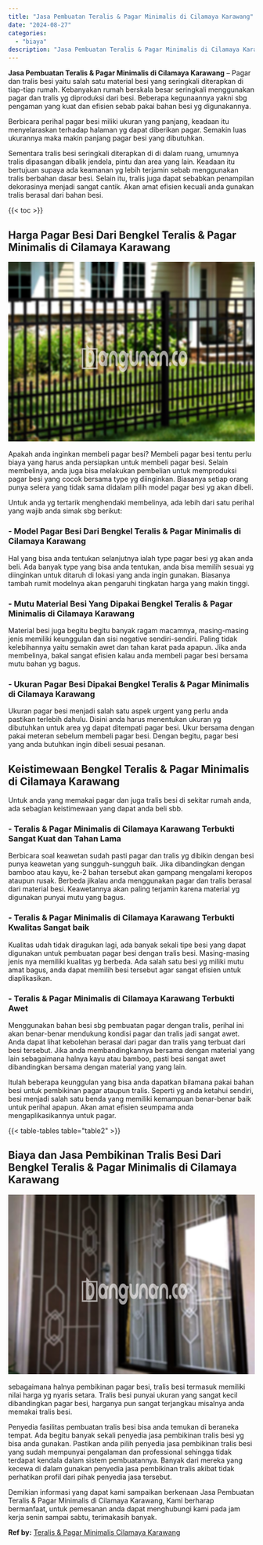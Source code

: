 ```yaml
---
title: "Jasa Pembuatan Teralis & Pagar Minimalis di Cilamaya Karawang"
date: "2024-08-27"
categories: 
  - "biaya"
description: "Jasa Pembuatan Teralis & Pagar Minimalis di Cilamaya Karawang. Demikian informasi yang dapat kami sampaikan berkenaan Jasa Pembuatan Teralis & Pagar Minimali..."
---
```


**Jasa Pembuatan Teralis & Pagar Minimalis di Cilamaya Karawang** – Pagar dan tralis besi yaitu salah satu material besi yang seringkali diterapkan di tiap-tiap rumah. Kebanyakan rumah berskala besar seringkali menggunakan pagar dan tralis yg diproduksi dari besi. Beberapa kegunaannya yakni sbg pengaman yang kuat dan efisien sebab pakai bahan besi yg digunakannya.

Berbicara perihal pagar besi miliki ukuran yang panjang, keadaan itu menyelaraskan terhadap halaman yg dapat diberikan pagar. Semakin luas ukurannya maka makin panjang pagar besi yang dibutuhkan.

Sementara tralis besi seringkali diterapkan di di dalam ruang, umumnya tralis dipasangan dibalik jendela, pintu dan area yang lain. Keadaan itu bertujuan supaya ada keamanan yg lebih terjamin sebab menggunakan tralis berbahan dasar besi. Selain itu, tralis juga dapat sebabkan penampilan dekorasinya menjadi sangat cantik. Akan amat efisien kecuali anda gunakan tralis berasal dari bahan besi.

{{< toc >}}

## Harga Pagar Besi Dari Bengkel Teralis & Pagar Minimalis di Cilamaya Karawang

![Jasa Pembuatan Teralis & Pagar Minimalis di Cilamaya Karawang](/images/pagar-minimalis-murah-36.png)

Apakah anda inginkan membeli pagar besi? Membeli pagar besi tentu perlu biaya yang harus anda persiapkan untuk membeli pagar besi. Selain membelinya, anda juga bisa melakukan pembelian untuk memproduksi pagar besi yang cocok bersama type yg diinginkan. Biasanya setiap orang punya selera yang tidak sama didalam pilih model pagar besi yg akan dibeli.

Untuk anda yg tertarik menghendaki membelinya, ada lebih dari satu perihal yang wajib anda simak sbg berikut:
### \- Model Pagar Besi Dari Bengkel Teralis & Pagar Minimalis di Cilamaya Karawang

Hal yang bisa anda tentukan selanjutnya ialah type pagar besi yg akan anda beli. Ada banyak type yang bisa anda tentukan, anda bisa memilih sesuai yg diinginkan untuk ditaruh di lokasi yang anda ingin gunakan. Biasanya tambah rumit modelnya akan pengaruhi tingkatan harga yang makin tinggi.

### \- Mutu Material Besi Yang Dipakai Bengkel Teralis & Pagar Minimalis di Cilamaya Karawang

Material besi juga begitu begitu banyak ragam macamnya, masing-masing jenis memiliki keunggulan dan sisi negative sendiri-sendiri. Paling tidak kelebihannya yaitu semakin awet dan tahan karat pada apapun. Jika anda membelinya, bakal sangat efisien kalau anda membeli pagar besi bersama mutu bahan yg bagus.

### \- Ukuran Pagar Besi Dipakai Bengkel Teralis & Pagar Minimalis di Cilamaya Karawang

Ukuran pagar besi menjadi salah satu aspek urgent yang perlu anda pastikan terlebih dahulu. Disini anda harus menentukan ukuran yg dibutuhkan untuk area yg dapat ditempati pagar besi. Ukur bersama dengan pakai meteran sebelum membeli pagar besi. Dengan begitu, pagar besi yang anda butuhkan ingin dibeli sesuai pesanan.

## Keistimewaan Bengkel Teralis & Pagar Minimalis di Cilamaya Karawang

Untuk anda yang memakai pagar dan juga tralis besi di sekitar rumah anda, ada sebagian keistimewaan yang dapat anda beli sbb.

### \- Teralis & Pagar Minimalis di Cilamaya Karawang Terbukti Sangat Kuat dan Tahan Lama

Berbicara soal keawetan sudah pasti pagar dan tralis yg dibikin dengan besi punya keawetan yang sungguh-sungguh baik. Jika dibandingkan dengan bamboo atau kayu, ke-2 bahan tersebut akan gampang mengalami keropos ataupun rusak. Berbeda jikalau anda menggunakan pagar dan tralis berasal dari material besi. Keawetannya akan paling terjamin karena material yg digunakan punyai mutu yang bagus.

### \- Teralis & Pagar Minimalis di Cilamaya Karawang Terbukti Kwalitas Sangat baik

Kualitas udah tidak diragukan lagi, ada banyak sekali tipe besi yang dapat digunakan untuk pembuatan pagar besi dengan tralis besi. Masing-masing jenis nya memiliki kualitas yg berbeda. Ada salah satu besi yg miliki mutu amat bagus, anda dapat memilih besi tersebut agar sangat efisien untuk diaplikasikan.

### \- Teralis & Pagar Minimalis di Cilamaya Karawang Terbukti Awet

Menggunakan bahan besi sbg pembuatan pagar dengan tralis, perihal ini akan benar-benar mendukung kondisi pagar dan tralis jadi sangat awet. Anda dapat lihat kebolehan berasal dari pagar dan tralis yang terbuat dari besi tersebut. Jika anda membandingkannya bersama dengan material yang lain sebagaimana halnya kayu atau bamboo, pasti besi sangat awet dibandingkan bersama dengan material yang yang lain.

Itulah beberapa keunggulan yang bisa anda dapatkan bilamana pakai bahan besi untuk pembikinan pagar ataupun tralis. Seperti yg anda ketahui sendiri, besi menjadi salah satu benda yang memiliki kemampuan benar-benar baik untuk perihal apapun. Akan amat efisien seumpama anda mengaplikasikannya untuk pagar.

{{< table-tables table="table2" >}}

## Biaya dan Jasa Pembikinan Tralis Besi Dari Bengkel Teralis & Pagar Minimalis di Cilamaya Karawang

![Jasa Pembuatan Teralis & Pagar Minimalis di Cilamaya Karawang](/images/teralis-minimalis-murah-25.png)

sebagaimana halnya pembikinan pagar besi, tralis besi termasuk memiliki nilai harga yg nyaris setara. Tralis besi punyai ukuran yang sangat kecil dibandingkan pagar besi, harganya pun sangat terjangkau misalnya anda memakai tralis besi.

Penyedia fasilitas pembuatan tralis besi bisa anda temukan di beraneka tempat. Ada begitu banyak sekali penyedia jasa pembikinan tralis besi yg bisa anda gunakan. Pastikan anda pilih penyedia jasa pembikinan tralis besi yang sudah mempunyai pengalaman dan professional sehingga tidak terdapat kendala dalam sistem pembuatannya. Banyak dari mereka yang kecewa di dalam gunakan penyedia jasa pembikinan tralis akibat tidak perhatikan profil dari pihak penyedia jasa tersebut.

Demikian informasi yang dapat kami sampaikan berkenaan Jasa Pembuatan Teralis & Pagar Minimalis di Cilamaya Karawang, Kami berharap bermanfaat, untuk pemesanan anda dapat menghubungi kami pada jam kerja senin sampai sabtu, terimakasih banyak.

**Ref by:** [Teralis & Pagar Minimalis Cilamaya Karawang](https://id.wikipedia.org/wiki/Teralis)

